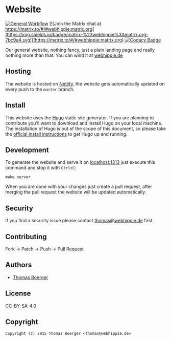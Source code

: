 # Website

[![General Workflow](https://github.com/webhippie/website/actions/workflows/general.yml/badge.svg)](https://github.com/webhippie/website/actions/workflows/general.yml) [![Join the Matrix chat at https://matrix.to/#/#webhippie:matrix.org](https://img.shields.io/badge/matrix-%23webhippie%3Amatrix.org-7bc9a4.svg)](https://matrix.to/#/#webhippie:matrix.org) [![Codacy Badge](https://app.codacy.com/project/badge/Grade/68c1b27d8d864ad8a2e10d60773988f3)](https://www.codacy.com/gh/webhippie/website/dashboard?utm_source=github.com&amp;utm_medium=referral&amp;utm_content=webhippie/website&amp;utm_campaign=Badge_Grade)

Our general website, nothing fancy, just a plain landing page and really nothing
more than that. You can wind it at [webhippie.de][website]

## Hosting

The website is hosted on [Netlify][netlify], the website gets
automatically updated on every push to the `master` branch.

## Install

This website uses the [Hugo][hugo] static site generator. If you are planning to
contribute you'll want to download and install Hugo on your local machine. The
installation of Hugo is out of the scope of this document, so please take the
[official install instructions][install] to get Hugo up and running.

## Development

To generate the website and serve it on [localhost:1313](http://localhost:1313)
just execute this command and stop it with `Ctrl+C`:

```console
make server
```

When you are done with your changes just create a pull request, after merging
the pull request the website will be updated automatically.

## Security

If you find a security issue please contact
[thomas@webhippie.de](mailto:thomas@webhippie.de) first.

## Contributing

Fork -> Patch -> Push -> Pull Request

## Authors

-   [Thomas Boerger](https://github.com/tboerger)

## License

CC-BY-SA-4.0

## Copyright

```console
Copyright (c) 2015 Thomas Boerger <thomas@webhippie.de>
```

[website]: https://webhippie.de
[netlify]: https://www.netlify.co
[hugo]: https://github.com/spf13/hugo
[install]: https://gohugo.io/overview/installing/
